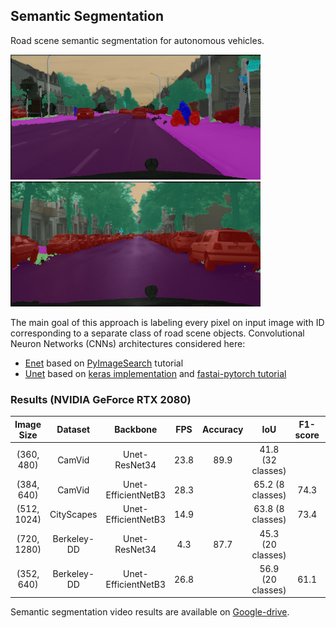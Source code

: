 ## Semantic Segmentation
Road scene semantic segmentation for autonomous vehicles.

<img src="https://github.com/RuslanAgishev/robot_scene_understanding/blob/master/Semantic_Segmentation/ENet/output/munich_seg_output.png" width="400" /> <img src="https://github.com/RuslanAgishev/robot_scene_understanding/blob/master/Semantic_Segmentation/ENet/output/example_02_seg_output.png" width="400" />

The main goal of this approach is labeling every pixel on input image with ID
corresponding to a separate class of road scene objects.
Convolutional Neuron Networks (CNNs) architectures considered here:
- [Enet](https://arxiv.org/abs/1606.02147) based on [PyImageSearch](https://www.pyimagesearch.com/2018/09/03/semantic-segmentation-with-opencv-and-deep-learning/) tutorial
- [Unet](https://arxiv.org/abs/1505.04597) based on [keras implementation](https://github.com/qubvel/segmentation_models) and [fastai-pytorch tutorial](https://course.fast.ai/videos/?lesson=3)

### Results (NVIDIA GeForce RTX 2080)
| Image Size | Dataset     | Backbone             | FPS  | Accuracy |IoU   | F1-score | Pipeline | Model
|:----------:|:-----------:|:--------------------:|:----:|:--------:|:----:|:--------:|:--------:|:----------:|
| (360, 480) | CamVid      | Unet-ResNet34        | 23.8 | 89.9     | 41.8 (32 classes) |          | [jupyter](https://github.com/RuslanAgishev/robot_scene_understanding/blob/master/Semantic_Segmentation/UNet/fastai/fastai_camvid.ipynb) | [camvid-stage-2](https://drive.google.com/open?id=1Dn8KDbPyB4WRhh-a-stBeqq8fWxvSlKt)
| (384, 640) | CamVid      | Unet-EfficientNetB3  | 28.3 |          | 65.2 (8 classes) | 74.3     | [jupyter](https://github.com/RuslanAgishev/robot_scene_understanding/blob/master/Semantic_Segmentation/UNet/keras/multiclass_segmentation_camvid.ipynb) | [unet-camvid](https://drive.google.com/open?id=1KKQVrwir0yJ_dCga2EWW9F23uBuO4V4t)
| (512, 1024)| CityScapes  | Unet-EfficientNetB3  | 14.9 |          | 63.8 (8 classes) | 73.4     | [jupyter](https://github.com/RuslanAgishev/robot_scene_understanding/blob/master/Semantic_Segmentation/UNet/keras/multiclass_segmentation_cityscapes.ipynb) | [unet-cityscapes](https://drive.google.com/open?id=1zK_GZsLIHcD7X-cDk7Z6VajZlBmMPxHy)
| (720, 1280)| Berkeley-DD | Unet-ResNet34        | 4.3  | 87.7     | 45.3 (20 classes) |          | [jupyter](https://github.com/RuslanAgishev/robot_scene_understanding/blob/master/Semantic_Segmentation/UNet/fastai/fastai_berkeley.ipynb) | [berkeley-full-size-2](https://drive.google.com/open?id=1fVNFaNOtSm7QvknIokIsIgzyGahltxhr)
| (352, 640) | Berkeley-DD | Unet-EfficientNetB3  | 26.8 |          | 56.9 (20 classes) | 61.1     | [jupyter](https://github.com/RuslanAgishev/robot_scene_understanding/blob/master/Semantic_Segmentation/UNet/keras/multiclass_segmentation_berkeley.ipynb) | [unet-berkeley](https://drive.google.com/open?id=19Hv_3je6Xt8-NzW4RoroTJGxj2uRFNdC)

Semantic segmentation video results are available on [Google-drive](https://drive.google.com/open?id=1rH6Zj5QBcv2eQGxh8kpIKQEz7AhU1bHu).
